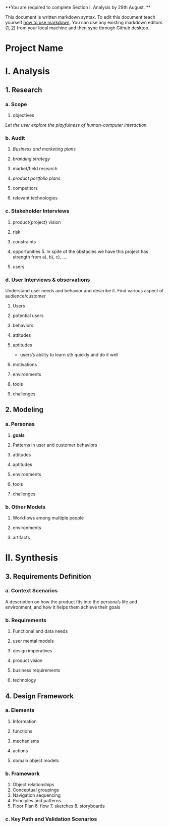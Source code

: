 **You are required to complete Section I. Analysis by 29th August. **

This document is written markdown syntax. To edit this document teach yourself [how to use markdown](https://en.support.wordpress.com/markdown-quick-reference/). You can use any existing markdown editors ([1](https://www.typora.io), [2](http://code52.org/DownmarkerWPF/)) from your local machine and then sync through Github desktop. 

# Project Name
# I. Analysis
## 1. Research
### a. Scope
1. objectives

*Let the user explore the playfulness of human-computer interaction.*

### b. Audit
1. *Business and marketing plans*

2. *branding strategy*

3. market/field research 

4. *product portfolio plans* 

5. competitors 

6. relevant technologies 

### c. Stakeholder Interviews
1. product{project} vision 

2. risk

3. constraints 

4. opportunities 
	5. In spite of the obstacles we have this project has strength from a), b), c), ….  

5. users 

### d. User Interviews & observations
Understand user needs and behavior and describe it.
Find various aspect of audience/customer
 
1. Users

2. potential users

3. behaviors

4. attitudes

5. aptitudes
	- users’s ability to learn sth quickly and do it well

6. motivations

7. environments

8. tools

9. challenges

## 2. Modeling
### a. Personas

1. **goals**

2. Patterns in user and customer behaviors

3. attitudes

4. aptitudes

5. environments

6. tools

7. challenges

### b. Other Models
1. Workflows among multiple people

2. environments

3. artifacts
# II. Synthesis
## 3. Requirements Definition
### a. Context Scenarios
A description on how the product fits into the persona’s life and environment, and how it helps them achieve their goals
### b. Requirements
1. Functional and data needs

2. user mental models

3. design imperatives

4. product vision

5. business requirements

6. technology

## 4. Design Framework
### a. Elements
1. Information

2. functions

3. mechanisms

4. actions

5. domain object models

### b. Framework
1. Object relationships
2. Conceptual groupings
3. Navigation sequencing
4. Principles and patterns
5. Floor Plan
	6. flow
	7. sketches
	8. storyboards
### c. Key Path and Validation Scenarios